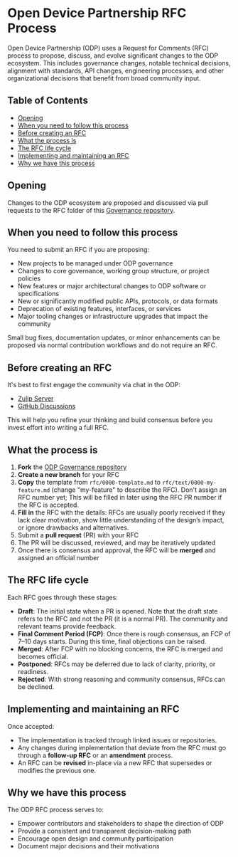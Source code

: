 # Open Device Partnership RFC Process

Open Device Partnership (ODP) uses a Request for Comments (RFC) process to propose, discuss, and evolve significant changes to the ODP ecosystem. This includes governance changes, notable technical decisions, alignment with standards, API changes, engineering processes, and other organizational decisions that benefit from broad community input.

## Table of Contents

- [Opening](#opening)
- [When you need to follow this process](#when-you-need-to-follow-this-process)
- [Before creating an RFC](#before-creating-an-rfc)
- [What the process is](#what-the-process-is)
- [The RFC life cycle](#the-rfc-life-cycle)
- [Implementing and maintaining an RFC](#implementing-and-maintaining-an-rfc)
- [Why we have this process](#why-we-have-this-process)

## Opening

Changes to the ODP ecosystem are proposed and discussed via pull requests to the RFC folder of this [Governance repository](https://github.com/opendevicepartnership/governance/).

## When you need to follow this process

You need to submit an RFC if you are proposing:

- New projects to be managed under ODP governance
- Changes to core governance, working group structure, or project policies
- New features or major architectural changes to ODP software or specifications
- New or significantly modified public APIs, protocols, or data formats
- Deprecation of existing features, interfaces, or services
- Major tooling changes or infrastructure upgrades that impact the community

Small bug fixes, documentation updates, or minor enhancements can be proposed via normal contribution workflows and do not require an RFC.

## Before creating an RFC

It's best to first engage the community via chat in the ODP:

- [Zulip Server](https://opendevicepartnership.zulipchat.com/)
- [GitHub Discussions](https://github.com/orgs/OpenDevicePartnership/discussions)

This will help you refine your thinking and build consensus before you invest effort into writing a full RFC.

## What the process is

1. **Fork** the [ODP Governance repository](https://github.com/opendevicepartnership/governance)
2. **Create a new branch** for your RFC
3. **Copy** the template from `rfc/0000-template.md` to `rfc/text/0000-my-feature.md` (change "my-feature" to describe the RFC).  Don't assign an RFC number yet; This will be filled in later using the RFC PR number if the RFC is accepted.
4.  **Fill in** the RFC with the details: RFCs are usually poorly received if they lack clear motivation, show little understanding of the design’s impact, or ignore drawbacks and alternatives.
5. Submit a **pull request** (PR) with your RFC
6. The PR will be discussed, reviewed, and may be iteratively updated
7. Once there is consensus and approval, the RFC will be **merged** and assigned an official number

## The RFC life cycle

Each RFC goes through these stages:

- **Draft**: The initial state when a PR is opened. Note that the draft state refers to the RFC and not the PR (it is a normal PR). The community and relevant teams provide feedback.
- **Final Comment Period (FCP)**: Once there is rough consensus, an FCP of 7–10 days starts. During this time, final objections can be raised.
- **Merged**: After FCP with no blocking concerns, the RFC is merged and becomes official.
- **Postponed**: RFCs may be deferred due to lack of clarity, priority, or readiness.
- **Rejected**: With strong reasoning and community consensus, RFCs can be declined.

## Implementing and maintaining an RFC

Once accepted:

- The implementation is tracked through linked issues or repositories.
- Any changes during implementation that deviate from the RFC must go through a **follow-up RFC** or an **amendment** process.
- An RFC can be **revised** in-place via a new RFC that supersedes or modifies the previous one.

## Why we have this process

The ODP RFC process serves to:

- Empower contributors and stakeholders to shape the direction of ODP
- Provide a consistent and transparent decision-making path
- Encourage open design and community participation
- Document major decisions and their motivations

